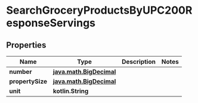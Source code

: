 
# SearchGroceryProductsByUPC200ResponseServings

## Properties
| Name | Type | Description | Notes |
| ------------ | ------------- | ------------- | ------------- |
| **number** | [**java.math.BigDecimal**](java.math.BigDecimal.md) |  |  |
| **propertySize** | [**java.math.BigDecimal**](java.math.BigDecimal.md) |  |  |
| **unit** | **kotlin.String** |  |  |



